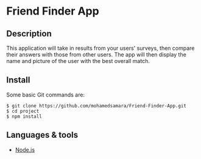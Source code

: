 # Friend Finder App

## Description

This application will take in results from your users' surveys, then compare their answers with those from other users. The app will then display the name and picture of the user with the best overall match.

## Install

Some basic Git commands are:

```
$ git clone https://github.com/mohamedsamara/Friend-Finder-App.git
$ cd project
$ npm install

```

## Languages & tools

- [Node.js](https://nodejs.org/en/)
